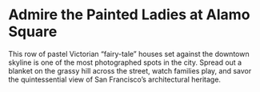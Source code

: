 # Admire the Painted Ladies at Alamo Square

This row of pastel Victorian “fairy-tale” houses set against the downtown skyline is one of the most photographed spots in the city. Spread out a blanket on the grassy hill across the street, watch families play, and savor the quintessential view of San Francisco’s architectural heritage.

